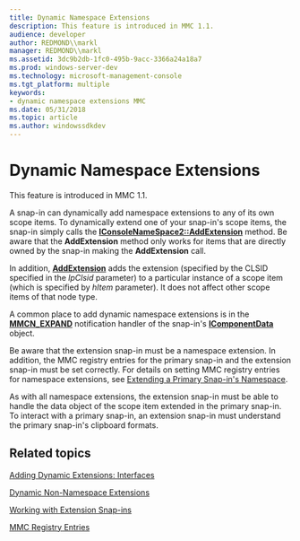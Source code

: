 ```yaml
---
title: Dynamic Namespace Extensions
description: This feature is introduced in MMC 1.1.
audience: developer
author: REDMOND\\markl
manager: REDMOND\\markl
ms.assetid: 3dc9b2db-1fc0-495b-9acc-3366a24a18a7
ms.prod: windows-server-dev
ms.technology: microsoft-management-console
ms.tgt_platform: multiple
keywords:
- dynamic namespace extensions MMC
ms.date: 05/31/2018
ms.topic: article
ms.author: windowssdkdev
---
```


# Dynamic Namespace Extensions

This feature is introduced in MMC 1.1.

A snap-in can dynamically add namespace extensions to any of its own scope items. To dynamically extend one of your snap-in's scope items, the snap-in simply calls the [**IConsoleNameSpace2::AddExtension**](iconsolenamespace2-addextension.md) method. Be aware that the **AddExtension** method only works for items that are directly owned by the snap-in making the **AddExtension** call.

In addition, [**AddExtension**](iconsolenamespace2-addextension.md) adds the extension (specified by the CLSID specified in the *lpClsid* parameter) to a particular instance of a scope item (which is specified by *hItem* parameter). It does not affect other scope items of that node type.

A common place to add dynamic namespace extensions is in the [**MMCN\_EXPAND**](mmcn-expand.md) notification handler of the snap-in's [**IComponentData**](icomponentdata.md) object.

Be aware that the extension snap-in must be a namespace extension. In addition, the MMC registry entries for the primary snap-in and the extension snap-in must be set correctly. For details on setting MMC registry entries for namespace extensions, see [Extending a Primary Snap-in's Namespace](extending-a-primary-snap-ins-namespace.md).

As with all namespace extensions, the extension snap-in must be able to handle the data object of the scope item extended in the primary snap-in. To interact with a primary snap-in, an extension snap-in must understand the primary snap-in's clipboard formats.

## Related topics

<dl> <dt>

[Adding Dynamic Extensions: Interfaces](adding-dynamic-extensions-interfaces.md)
</dt> <dt>

[Dynamic Non-Namespace Extensions](dynamic-non-namespace-extensions.md)
</dt> <dt>

[Working with Extension Snap-ins](working-with-extension-snap-ins.md)
</dt> <dt>

[MMC Registry Entries](mmc-registry-entries.md)
</dt> </dl>

 

 




